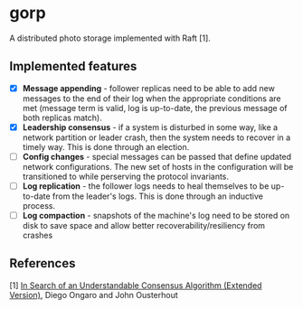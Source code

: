 
# gorp

A distributed photo storage implemented with Raft [1].

## Implemented features

- [x] **Message appending** - follower replicas need to be able to add new
  messages to the end of their log when the appropriate conditions are met
  (message term is valid, log is up-to-date, the previous message of both
  replicas match).
- [x] **Leadership consensus** - if a system is disturbed in some way, like a
  network partition or leader crash, then the system needs to recover in a
  timely way. This is done through an election.
- [ ] **Config changes** - special messages can be passed that define updated
  network configurations. The new set of hosts in the configuration will be
  transitioned to while perserving the protocol invariants.
- [ ] **Log replication** - the follower logs needs to heal themselves to be
  up-to-date from the leader's logs. This is done through an inductive process.
- [ ] **Log compaction** - snapshots of the machine's log need to be stored on
  disk to save space and allow better recoverability/resiliency from crashes

## References

[1] [In Search of an Understandable Consensus Algorithm (Extended Version)](https://raft.github.io/raft.pdf), Diego Ongaro and John Ousterhout